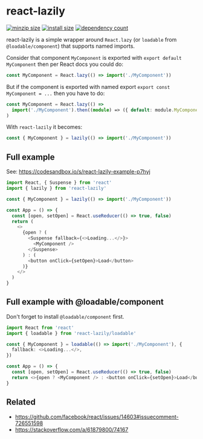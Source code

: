 # react-lazily

[![minzip size](https://badgen.net/bundlephobia/minzip/react-lazily)](https://bundlephobia.com/result?p=react-lazily)
[![install size](https://badgen.net/packagephobia/install/react-lazily)](https://packagephobia.com/result?p=react-lazily)
[![dependency count](https://badgen.net/bundlephobia/dependency-count/react-lazily)](https://bundlephobia.com/result?p=react-lazily)

react-lazily is a simple wrapper around `React.lazy` (or `loadable` from `@loadable/component`) that supports named imports.

Consider that component `MyComponent` is exported with `export default MyComponent` then per React docs you could do:

```ts
const MyComponent = React.lazy(() => import('./MyComponent'))
```

But if the component is exported with named export `export const MyComponent = ...` then you have to do:

```ts
const MyComponent = React.lazy(() =>
  import('./MyComponent').then((module) => ({ default: module.MyComponent }))
)
```

With `react-lazily` it becomes:

```ts
const { MyComponent } = lazily(() => import('./MyComponent'))
```

## Full example

See: https://codesandbox.io/s/react-lazily-example-p7hyj

```ts
import React, { Suspense } from 'react'
import { lazily } from 'react-lazily'

const { MyComponent } = lazily(() => import('./MyComponent'))

const App = () => {
  const [open, setOpen] = React.useReducer(() => true, false)
  return (
    <>
      {open ? (
        <Suspense fallback={<>Loading...</>}>
          <MyComponent />
        </Suspense>
      ) : (
        <button onClick={setOpen}>Load</button>
      )}
    </>
  )
}
```

## Full example with @loadable/component

Don't forget to install `@loadable/component` first.

```ts
import React from 'react'
import { loadable } from 'react-lazily/loadable'

const { MyComponent } = loadable(() => import('./MyComponent'), {
  fallback: <>Loading...</>,
})

const App = () => {
  const [open, setOpen] = React.useReducer(() => true, false)
  return <>{open ? <MyComponent /> : <button onClick={setOpen}>Load</button>}</>
}
```

## Related

- https://github.com/facebook/react/issues/14603#issuecomment-726551598
- https://stackoverflow.com/a/61879800/74167
